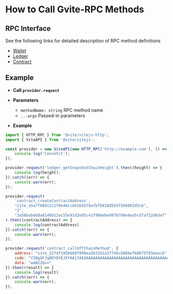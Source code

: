 
# How to Call Gvite-RPC Methods

## RPC Interface

See the following links for detailed description of RPC method definitions
- [Wallet](/api/rpc/wallet_v2.md) 
- [Ledger](/api/rpc/ledger_v2.md) 
- [Contract](/api/rpc/contract_v2.md)

## Example

- **Call `provider.request`**

- **Parameters** 
    * `methodName: string` RPC method name
    * `...args` Passed-in parameters

- **Example**
```javascript
import { HTTP_RPC } from '@vite/vitejs-http';
import { ViteAPI } from '@vite/vitejs';

const provider = new ViteAPI(new HTTP_RPC('http://example.com'), () => {
    console.log('Connetct');
});

provider.request('ledger_getSnapshotChainHeight').then((height) => {
    console.log(height);
}).catch((err) => {
    console.warn(err);
});

provider.request(
    'contract_createContractAddress', 
    "vite_a5a7f08011c2f0e40ccd41b5b79afbfb818d565f566002d3c6", 
    "2", 
    "3a56babeb0a8140b12ac55e91d2e05c41f908ebe99767b0e4aa5cd7af22d6de7"
).then((contractAddress) => {
    console.log(contractAddress)
}).catch((err) => {
    console.warn(err);
});

provider.request('contract_callOffChainMethod', {
    address: "vite_22f4f195b6b0f899ea263241a377dbcb86befb8075f93eeac8",
    code: "YIBgQFJgBDYQYEJXYAA1fAEAAAAAAAAAAAAAAAAAAAAAAAAAAAAAAAAAAAAAkARj/////xaAY8GjSGUUYERXYEJWWwBbYEpgYFZbYEBRgIKBUmAgAZFQUGBAUYCRA5DzW2AAYABgAFBUkFBgblZbkFb+oWVienpyMFggSaCBXUGf/Mh5lfHDLvGQt9g3K+aLjE2PrRxcLb6RSWQAKQ==",
    data: "waNIZQ=="
}).then((result) => {
    console.log(result)
}).catch((err) => {
    console.warn(err);
});
```

